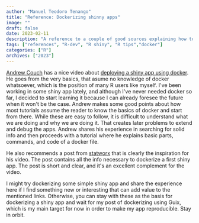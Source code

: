 ```yaml
---
author: "Manuel Teodoro Tenango"
title: "Reference: Dockerizing shinny apps"
image: ""
draft: false
date: 2023-02-11
description: "A reference to a couple of good sources explaining how to dockerize a shiny app"
tags: ["references", "R-dev", "R shiny", "R tips","docker"]
categories: ["R"]
archives: ["2023"]
---
```


[Andrew Couch](https://youtube.com/@AndrewCouch) has a nice video about [deploying a shiny app using docker](https://youtu.be/ARd5IldVFUs). He goes from the very basics, that asume no knowledge of docker whatsoever, which is the position of many R users like myself. I've been working in some shiny app lately, and although I've never needed docker so far,  I decided to start learning it because I can already foresee the future when it won't be the case. Andrew makes some good points about how most tutorials assume the reader to know the basics of docker and start from there. While these are easy to follow, it is difficult to understand what we are doing and why we are doing it. That creates later problems to extend and debug the apps. Andrew shares his experience in searching for solid info and then proceeds with a tutorial where he explains basic parts, commands, and code of a docker file.

He also recommends a post from [statworx](https://www.statworx.com/en/content-hub/blog/how-to-dockerize-shinyapps/) that is clearly the inspiration for his video. The post contains all the info necessary to dockerize a first shiny app. The post is short and clear, and it's an excellent complement for the video.

 I might try dockerizing some simple shiny app and share the experience here if I find something new or interesting that can add value to the mentioned links. Otherwise, you can stay with these as the basis for dockerizing a shiny app and wait for my post of dockerizing using Guix, which is my main target for now in order to make my app reproducible. Stay in orbit.
